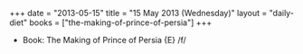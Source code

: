 +++
date = "2013-05-15"
title = "15 May 2013 (Wednesday)"
layout = "daily-diet"
books = ["the-making-of-prince-of-persia"]
+++


* Book: The Making of Prince of Persia {E} /f/